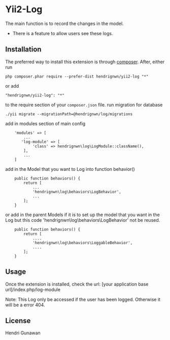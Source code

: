 # Yii2-Log

The main function is to record the changes in the model.
* There is a feature to allow users see these logs.


Installation
------------

The preferred way to install this extension is through [composer](http://getcomposer.org/download/). 
After, either run

```
php composer.phar require --prefer-dist hendrignwn/yii2-log "*"
```
or add
```
"hendrignwn/yii2-log": "*"
```
to the require section of your `composer.json` file.
run migration for database
```
./yii migrate --migrationPath=@hendrignwn/log/migrations
```
add in modules section of main config
```
    'modules' => [
        ...
	   'log-module' => [
            'class' => hendrignwn\log\LogModule::className(),
        ],
        ...
    ]
```

add in the Model that you want to Log into function behavior()

```
    public function behaviors() {
 		return [
            ...
 			'hendrignwn\log\behaviors\LogBehavior',
 			...
 		];
 	}
```
or add in the parent Models if it is to set up the model that you want in the Log
but this code 'hendrignwn\log\behaviors\LogBehavior' not be reused.

```
    public function behaviors() {
 		return [
            ....
 			'hendrignwn\log\behaviors\LoggableBehavior',
 			....
 		];
    }
```

Usage
-----

Once the extension is installed, check the url:
[your application base url]/index.php/log-module

Note: This Log only be accessed if the user has been logged. Otherwise it will be a error 404.


## License
Hendri Gunawan
